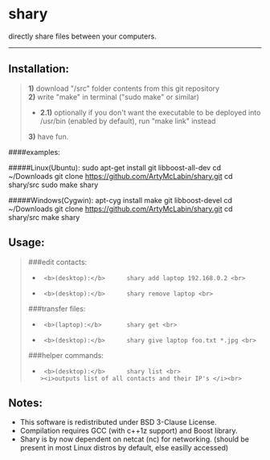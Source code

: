# shary
directly share files between your computers.


----------


Installation: <br>
------------------

>**1)** download "/src" folder contents from this git repository <br>
>**2)** write "make" in terminal ("sudo make" or similar)  <br>
>* **2.1)** optionally if you don't want the executable to be deployed into /usr/bin (enabled by default), run "make link" instead  <br>
>
>**3)** have fun.  <br>

####examples:

#####Linux(Ubuntu):
    sudo apt-get install git libboost-all-dev
    cd ~/Downloads
    git clone https://github.com/ArtyMcLabin/shary.git
    cd shary/src
    sudo make
    shary
    
#####Windows(Cygwin):
    apt-cyg install make git libboost-devel
    cd ~/Downloads
    git clone https://github.com/ArtyMcLabin/shary.git
    cd shary/src
    make
    shary

Usage: <br>
------------------

>###edit contacts: <br>
>*      <b>(desktop):</b>      shary add laptop 192.168.0.2 <br>
>*      <b>(desktop):</b>      shary remove laptop <br>
> 
>###transfer files: <br>
>*      <b>(laptop):</b>       shary get <br>
>*      <b>(desktop):</b>      shary give laptop foo.txt *.jpg <br>
>
>###helper commands: </br>
>*      <b>(desktop):</b>      shary list <br>
>       ><i>outputs list of all contacts and their IP's </i><br>

Notes: <br>
------------------
* This software is redistributed under BSD 3-Clause License.
* Compilation requires GCC (with c++1z support) and Boost library.
* Shary is by now dependent on netcat (nc) for networking. (should be present in most Linux distros by default, else easilly accessed)
